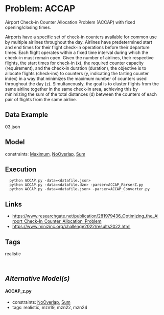 # Problem: ACCAP

Airport Check-in Counter Allocation Problem (ACCAP) with fixed opening/closing times.

Airports have a specific set of check-in counters available for common use by multiple airlines throughout the day.
Airlines have predetermined start and end times for their flight check-in operations before their departure times.
Each flight operates within a fixed time interval during which the check-in must remain open.
Given the number of airlines, their respective flights, the start times for check-in (x),
the required counter capacity (requirement), and the check-in duration (duration),
the objective is to allocate flights (check-ins) to counters (y, indicating the tarting counter index) in a way
that minimizes the maximum number of counters used throughout the day (z).
Simultaneously, the goal is to cluster flights from the same airline together
in the same check-in area, achieving this by minimizing the sum of the total distances (d)
between the counters of each pair of flights from the same airline.


## Data Example
  03.json

## Model
  constraints: [Maximum](https://pycsp.org/documentation/constraints/Maximum), [NoOverlap](https://pycsp.org/documentation/constraints/NoOverlap), [Sum](https://pycsp.org/documentation/constraints/Sum)

## Execution
```
  python ACCAP.py -data=<datafile.json>
  python ACCAP.py -data=<datafile.dzn> -parser=ACCAP_ParserZ.py
  python ACCAP.py -data=<datafile.json> -parser=ACCAP_Converter.py
```

## Links
  - https://www.researchgate.net/publication/281979436_Optimizing_the_Airport_Check-In_Counter_Allocation_Problem
  - https://www.minizinc.org/challenge2022/results2022.html

## Tags
  realistic

<br />

## _Alternative Model(s)_

#### ACCAP_z.py
 - constraints: [NoOverlap](https://pycsp.org/documentation/constraints/NoOverlap), [Sum](https://pycsp.org/documentation/constraints/Sum)
 - tags: realistic, mzn19, mzn22, mzn24
